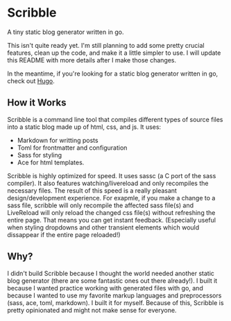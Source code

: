 Scribble
========

A tiny static blog generator written in go.

This isn't quite ready yet. I'm still planning to add some pretty crucial features,
clean up the code, and make it a little simpler to use. I will update this README
with more details after I make those changes.

In the meantime, if you're looking for a static blog generator written in go, check out
[Hugo](https://github.com/spf13/hugo).


How it Works
------------

Scribble is a command line tool that compiles different types of source files into a
static blog made up of html, css, and js. It uses:

- Markdown for writting posts
- Toml for frontmatter and configuration
- Sass for styling
- Ace for html templates.

Scribble is highly optimized for speed. It uses sassc (a C port of the sass compiler). It
also features watching/livereload and only recompiles the necessary files. The result of this
speed is a really pleasant design/development experience. For exapmle, if you make a change to
a sass file, scribble will only recompile the affected sass file(s) and LiveReload will only
reload the changed css file(s) without refreshing the entire page. That means you can get instant
feedback. (Especially useful when styling dropdowns and other transient elements which would
dissappear if the entire page reloaded!)

Why?
----

I didn't build Scribble because I thought the world needed another static blog generator
(there are some fantastic ones out there already!). I built it because I wanted practice
working with generated files with go, and because I wanted to use my favorite markup
languages and preprocessors (sass, ace, toml, markdown). I built it for myself. Because
of this, Scribble is pretty opinionated and might not make sense for everyone.
